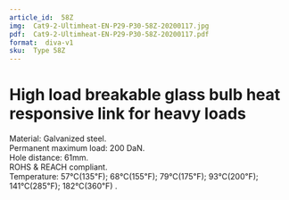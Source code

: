 ```yaml
---
article_id:  58Z
img:  Cat9-2-Ultimheat-EN-P29-P30-58Z-20200117.jpg
pdf:  Cat9-2-Ultimheat-EN-P29-P30-58Z-20200117.pdf
format:  diva-v1
sku:  Type 58Z
---
```


# High load breakable glass bulb heat responsive link for heavy loads

Material: Galvanized steel.  
Permanent maximum load: 200 DaN.  
Hole distance: 61mm.  
ROHS & REACH compliant.   
Temperature: 57℃(135℉); 68℃(155℉); 79℃(175℉); 93℃(200℉); 141℃(285℉); 182℃(360℉) .  
